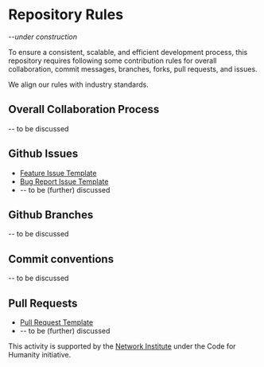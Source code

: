 # Repository Rules
_--under construction_

To ensure a consistent, scalable, and efficient development process, this repository requires following some contribution rules for overall collaboration, commit messages, branches, forks, pull requests, and issues.

We align our rules with industry standards.

## Overall Collaboration Process
-- to be discussed


## Github Issues
- [Feature Issue Template](.github/ISSUE_TEMPLATE/feature_issue.md)
- [Bug Report Issue Template](.github/ISSUE_TEMPLATE/bug_report_issue.md)
- -- to be (further) discussed


## Github Branches
-- to be discussed


## Commit conventions
-- to be discussed


## Pull Requests
- [Pull Request Template](.github/pull_request_template.md)
- -- to be (further) discussed

This activity is supported by the [Network Institute](https://networkinstitute.org/) under the Code for Humanity initiative.  


